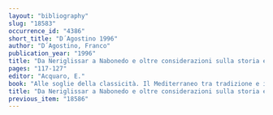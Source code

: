 ```yaml
---
layout: "bibliography"
slug: "18583"
occurrence_id: "4386"
short_title: "D´Agostino 1996"
author: "D´Agostino, Franco"
publication_year: "1996"
title: "Da Neriglissar a Nabonedo e oltre considerazioni sulla storia economica neo-babilonese"
pages: "117-127"
editor: "Acquaro, E."
book: "Alle soglie della classicità. Il Mediterraneo tra tradizione e innovazione, Fs. Moscati I, Storia e culture, II Archeologia e arte, III Lingue e civilità (Pisa and Roma)"
title: "Da Neriglissar a Nabonedo e oltre considerazioni sulla storia economica neo-babilonese"
previous_item: "18586"
---
```


